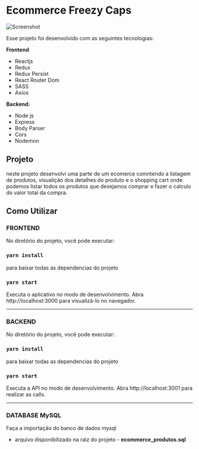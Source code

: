 # Ecommerce Freezy Caps

![Screenshot](https://user-images.githubusercontent.com/37845957/81293577-ed7fb680-9043-11ea-8be1-2b53ee489467.png)


Esse projeto foi desenvolvido com as seguintes tecnologias:

**Frontend**   
* Reactjs   
* Redux   
* Redux Persist   
* React Router Dom   
* SASS   
* Axios   

**Backend:**    
* Node js    
* Express    
* Body Parser    
* Cors    
* Nodemon   

## Projeto
neste projeto desenvolvi uma parte de um ecomerce comntendo a listagem de produtos, visualição dos detalhes do produto e o shopping cart 
onde podemos listar todos os produtos que desejamos comprar e fazer o calculo do valor total da compra.

## Como Utilizar

### **FRONTEND**

No diretório do projeto, você pode executar:

### `yarn install`
para baixar todas as dependencias do projeto 

### `yarn start`

Executa o aplicativo no modo de desenvolvimento.
Abra http://localhost:3000 para visualizá-lo no navegador.
_______________________________________________________

### **BACKEND**

No diretório do projeto, você pode executar:

### `yarn install`
para baixar todas as dependencias do projeto 

### `yarn start`

Executa a API no modo de desenvolvimento.
Abra http://localhost:3001 para realizar as calls.
_______________________________________________________

### **DATABASE MySQL**
Faça a importação do banco de dados mysql
+ arquivo disponibilizado na  raiz do projeto - **ecommerce_produtos.sql**
